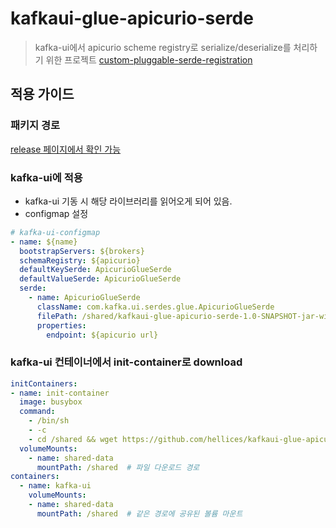 # kafkaui-glue-apicurio-serde

> kafka-ui에서 apicurio scheme registry로 serialize/deserialize를 처리하기 위한 프로젝트
> [custom-pluggable-serde-registration](https://ui.docs.kafbat.io/configuration/serialization-serde#custom-pluggable-serde-registration)

## 적용 가이드

### 패키지 경로
[release 페이지에서 확인 가능](https://github.com/hellices/kafkaui-glue-apicurio-serde/releases)

### kafka-ui에 적용

- kafka-ui 기동 시 해당 라이브러리를 읽어오게 되어 있음.
- configmap 설정

```yaml
# kafka-ui-configmap
- name: ${name}
  bootstrapServers: ${brokers}
  schemaRegistry: ${apicurio}
  defaultKeySerde: ApicurioGlueSerde
  defaultValueSerde: ApicurioGlueSerde
  serde:
    - name: ApicurioGlueSerde
      className: com.kafka.ui.serdes.glue.ApicurioGlueSerde
      filePath: /shared/kafkaui-glue-apicurio-serde-1.0-SNAPSHOT-jar-with-dependencies.jar
      properties:
        endpoint: ${apicurio url}
```

### kafka-ui 컨테이너에서 init-container로 download

```yaml
initContainers:
- name: init-container
  image: busybox
  command:
    - /bin/sh
    - -c
    - cd /shared && wget https://github.com/hellices/kafkaui-glue-apicurio-serde/releases/download/v1.0.0-SNAPSHOT/kafbatui-glue-apicurio-serde-1.0-SNAPSHOT-jar-with-dependencies.jar
  volumeMounts:
    - name: shared-data
      mountPath: /shared  # 파일 다운로드 경로
containers:
  - name: kafka-ui
    volumeMounts:
    - name: shared-data
      mountPath: /shared  # 같은 경로에 공유된 볼륨 마운트
```